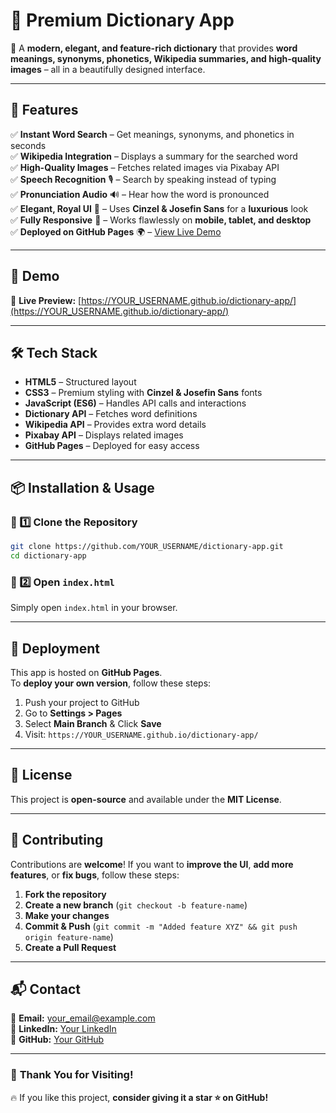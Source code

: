 # 📖 Premium Dictionary App

🚀 A **modern, elegant, and feature-rich dictionary** that provides **word meanings, synonyms, phonetics, Wikipedia summaries, and high-quality images** – all in a beautifully designed interface.


---

## 🌟 Features

✅ **Instant Word Search** – Get meanings, synonyms, and phonetics in seconds  
✅ **Wikipedia Integration** – Displays a summary for the searched word  
✅ **High-Quality Images** – Fetches related images via Pixabay API  
✅ **Speech Recognition** 🎙️ – Search by speaking instead of typing  
✅ **Pronunciation Audio** 🔊 – Hear how the word is pronounced  
✅ **Elegant, Royal UI** 🎨 – Uses **Cinzel & Josefin Sans** for a **luxurious** look  
✅ **Fully Responsive** 📱 – Works flawlessly on **mobile, tablet, and desktop**  
✅ **Deployed on GitHub Pages** 🌍 – [View Live Demo](https://YOUR_USERNAME.github.io/dictionary-app/)  

---

## 🎥 Demo

🔗 **Live Preview:** [https://YOUR_USERNAME.github.io/dictionary-app/](https://YOUR_USERNAME.github.io/dictionary-app/)  

---

## 🛠️ Tech Stack

- **HTML5** – Structured layout  
- **CSS3** – Premium styling with **Cinzel & Josefin Sans** fonts  
- **JavaScript (ES6)** – Handles API calls and interactions  
- **Dictionary API** – Fetches word definitions  
- **Wikipedia API** – Provides extra word details  
- **Pixabay API** – Displays related images  
- **GitHub Pages** – Deployed for easy access  

---

## 📦 Installation & Usage

### 🔹 1️⃣ Clone the Repository  
```sh
git clone https://github.com/YOUR_USERNAME/dictionary-app.git
cd dictionary-app
```

### 🔹 2️⃣ Open `index.html`
Simply open `index.html` in your browser.

---

## 🚀 Deployment

This app is hosted on **GitHub Pages**.  
To **deploy your own version**, follow these steps:  

1. Push your project to GitHub  
2. Go to **Settings > Pages**  
3. Select **Main Branch** & Click **Save**  
4. Visit: `https://YOUR_USERNAME.github.io/dictionary-app/`  

---

## 📝 License

This project is **open-source** and available under the **MIT License**.

---

## 🤝 Contributing

Contributions are **welcome**! If you want to **improve the UI**, **add more features**, or **fix bugs**, follow these steps:

1. **Fork the repository**
2. **Create a new branch** (`git checkout -b feature-name`)
3. **Make your changes**
4. **Commit & Push** (`git commit -m "Added feature XYZ" && git push origin feature-name`)
5. **Create a Pull Request**

---

## 📬 Contact

💌 **Email:** [your_email@example.com](jayanthdonavalli0124@gmail.com)  
💼 **LinkedIn:** [Your LinkedIn](https://www.linkedin.com/in/jayanth-donavalli)  
🐙 **GitHub:** [Your GitHub](https://github.com/jayanth0124)  

---

### 🚀 **Thank You for Visiting!**
🔥 If you like this project, **consider giving it a star ⭐ on GitHub!**  
